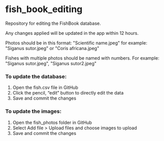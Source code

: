 # fish_book_editing
Repository for editing the FishBook database.

Any changes applied will be updated in the app within 12 hours.

Photos should be in this format: "Scientific name.jpeg" for example: "Siganus sutor.jpeg" or "Coris africana.jpeg"

Fishes with multiple photos should be named with numbers. For example: "Siganus sutor.jpeg", "Siganus sutor2.jpeg"

### To update the database:
  1. Open the fish.csv file in GitHub
  2. Click the pencil, “edit” button to directly edit the data
  3. Save and commit the changes

### To update the images:
  1. Open the fish_photos folder in GitHub
  2. Select Add file > Upload files and choose images to upload
  3. Save and commit the changes
